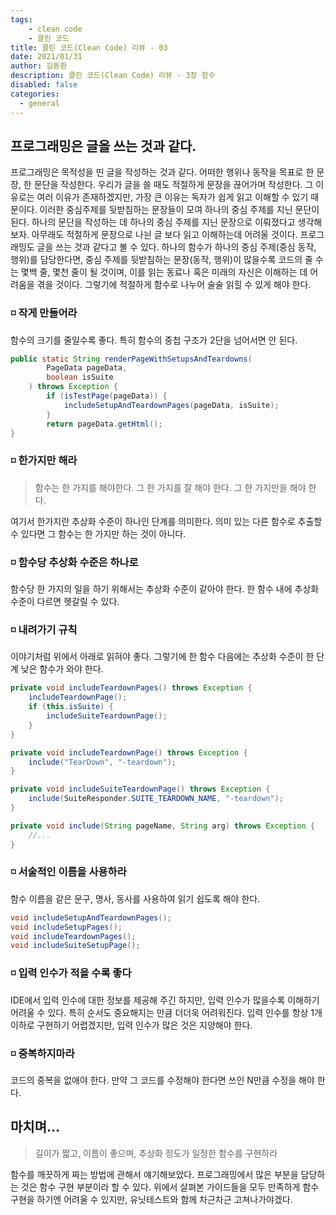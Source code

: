 ```yaml
---
tags: 
    - clean code
    - 클린 코드
title: 클린 코드(Clean Code) 리뷰 - 03
date: 2021/01/31
author: 김동환
description: 클린 코드(Clean Code) 리뷰 - 3장 함수
disabled: false
categories:
  - general
---
```

## 프로그래밍은 글을 쓰는 것과 같다.

프로그래밍은 목적성을 띤 글을 작성하는 것과 같다. 어떠한 행위나 동작을 목표로 한 문장, 한 문단을 작성한다. 우리가 글을 쓸 때도 적절하게 문장을 끊어가며 작성한다. 그 이유로는 여러 이유가 존재하겠지만, 가장 큰 이유는 독자가 쉽게 읽고 이해할 수 있기 때문이다. 이러한 중심주제를 뒷받침하는 문장들이 모여 하나의 중심 주제를 지닌 문단이 된다. 하나의 문단을 작성하는 데 하나의 중심 주제를 지닌 문장으로 이뤄졌다고 생각해보자. 아무래도 적절하게 문장으로 나뉜 글 보다 읽고 이해하는데 어려울 것이다. 프로그래밍도 글을 쓰는 것과 같다고 볼 수 있다. 하나의 함수가 하나의 중심 주제(중심 동작, 행위)를 담당한다면, 중심 주제를 뒷받침하는 문장(동작, 행위)이 많을수록 코드의 줄 수는 몇백 줄, 몇천 줄이 될 것이며, 이를 읽는 동료나 혹은 미래의 자신은 이해하는 데 어려움을 겪을 것이다. 그렇기에 적절하게 함수로 나누어 술술 읽힐 수 있게 해야 한다.

### ◽ 작게 만들어라

함수의 크기를 줄일수록 좋다. 특히 함수의 중첩 구조가 2단을 넘어서면 안 된다.

```java
public static String renderPageWithSetupsAndTeardowns(
		PageData pageData,
		boolean isSuite
	) throws Exception {
		if (isTestPage(pageData)) {
			includeSetupAndTeardownPages(pageData, isSuite);
		}
		return pageData.getHtml();
}
```

### ◽ 한가지만 해라

> 함수는 한 가지를 해야한다. 그 한 가지를 잘 해야 한다. 그 한 가지만을 해야 한다.

여기서 한가지란 추상화 수준이 하나인 단계를 의미한다. 의미 있는 다른 함수로 추출할 수 있다면 그 함수는 한 가지만 하는 것이 아니다.

### ◽ 함수당 추상화 수준은 하나로

함수당 한 가지의 일을 하기 위해서는 추상화 수준이 같아야 한다. 한 함수 내에 추상화 수준이 다르면 헷갈릴 수 있다.

### ◽ 내려가기 규칙

이야기처럼 위에서 아래로 읽혀야 좋다. 그렇기에 한 함수 다음에는 추상화 수준이 한 단계 낮은 함수가 와야 한다.

```java
private void includeTeardownPages() throws Exception {
    includeTeardownPage();
    if (this.isSuite) {
        includeSuiteTeardownPage();
    }
}

private void includeTeardownPage() throws Exception {
    include("TearDown", "-teardown");
}

private void includeSuiteTeardownPage() throws Exception {
    include(SuiteResponder.SUITE_TEARDOWN_NAME, "-teardown");
}

private void include(String pageName, String arg) throws Exception {
    //...
}
```

### ◽ 서술적인 이름을 사용하라

함수 이름을 같은 문구, 명사, 동사를 사용하여 읽기 쉽도록 해야 한다.

```java
void includeSetupAndTeardownPages();
void includeSetupPages();
void includeTeardownPages();
void includeSuiteSetupPage();
```

### ◽ 입력 인수가 적을 수록 좋다

IDE에서 입력 인수에 대한 정보를 제공해 주긴 하지만, 입력 인수가 많을수록 이해하기 어려울 수 있다. 특히 순서도 중요해지는 만큼 더더욱 어려워진다. 입력 인수를 항상 1개 이하로 구현하기 어렵겠지만, 입력 인수가 많은 것은 지양해야 한다.

### ◽ 중복하지마라

코드의 중복을 없애야 한다. 만약 그 코드를 수정해야 한다면 쓰인 N만큼 수정을 해야 한다.

## 마치며...

> 길이가 짧고, 이름이 좋으며, 추상화 정도가 일정한 함수를 구현하라

함수를 깨끗하게 짜는 방법에 관해서 얘기해보았다. 프로그래밍에서 많은 부분을 담당하는 것은 함수 구현 부분이라 할 수 있다. 위에서 살펴본 가이드들을 모두 만족하게 함수 구현을 하기엔 어려울 수 있지만, 유닛테스트와 함께 차근차근 고쳐나가야겠다.